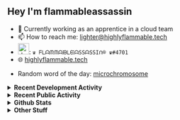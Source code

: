 ## Hey I'm flammableassassin

- 🔭 Currently working as an apprentice in a cloud team  
- 📫 How to reach me: [lighter@highlyflammable.tech](mailto:lighter@highlyflammable.tech?subject=Hello)
- <img src="https://discord.com/assets/2c21aeda16de354ba5334551a883b481.png" alt="drawing" width="25"/>: `♛ ᖴᒪᗩᙏᙏᗩᙖᒪᙓᗩSSᗩSSIᑎ® ♛#4701`
- 🌐 [highlyflammable.tech](https://highlyflammable.tech)

<!--START_SECTION:randomWord-->
- Random word of the day: [microchromosome](https://www.wordnik.com/words/microchromosome)
<!--END_SECTION:randomWord-->

<details>
  <summary><b>Recent Development Activity</b></summary>
  
  <!--START_SECTION:waka-->

```txt
JSON         6 hrs 7 mins    ███████░░░░░░░░░░░░░░░░░░   27.35 %
Python       4 hrs 26 mins   █████░░░░░░░░░░░░░░░░░░░░   19.80 %
PowerShell   4 hrs 15 mins   ████▓░░░░░░░░░░░░░░░░░░░░   18.98 %
Other        3 hrs 56 mins   ████▒░░░░░░░░░░░░░░░░░░░░   17.60 %
Markdown     2 hrs 16 mins   ██▓░░░░░░░░░░░░░░░░░░░░░░   10.15 %
```

<!--END_SECTION:waka-->

</details>

<details>
  <summary><b>Recent Public Activity</b></summary>
    <br>

  <!--START_SECTION:activity-->
1. 🔒 Closed issue [#72](https://github.com/flamableassassin/status/issues/72) in [flamableassassin/status](https://github.com/flamableassassin/status)
2. 🗣 Commented on [#72](https://github.com/flamableassassin/status/issues/72#issuecomment-1830491077) in [flamableassassin/status](https://github.com/flamableassassin/status)
3. ❗ Opened issue [#72](https://github.com/flamableassassin/status/issues/72) in [flamableassassin/status](https://github.com/flamableassassin/status)
4. 🗣 Commented on [#71](https://github.com/flamableassassin/status/issues/71#issuecomment-1828511627) in [flamableassassin/status](https://github.com/flamableassassin/status)
5. ❗ Opened issue [#71](https://github.com/flamableassassin/status/issues/71) in [flamableassassin/status](https://github.com/flamableassassin/status)
  <!--END_SECTION:activity-->

</details>

<details>
  <summary><b>Github Stats</b></summary>
    <br>
    <p align="center">
      <img width="48%" src="https://github-readme-stats.vercel.app/api?username=flamableassassin&count_private=true&show_icons=true&theme=radical"/>
      <img width="48%" src="https://github-readme-streak-stats.herokuapp.com?user=flamableassassin&theme=neon-dark"/>
    </p>
  
</details>

<details>
  <summary><b>Other Stuff</b></summary>
  <br>
<a href="https://www.abuseipdb.com/user/67633" title="AbuseIPDB" alt="AbuseIPDB Contributor Badge">
	<img src="https://www.abuseipdb.com/contributor/67633.svg" style="width: 180px;">
</a>
  
</details>
